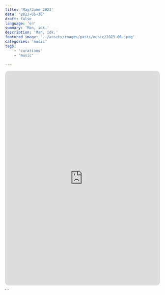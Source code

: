```yaml
---
title: 'May/June 2023'
date: '2023-06-30'
draft: false
language: 'en'
summary: 'Man, idk.'
description: 'Man, idk.'
featured_image: '../assets/images/posts/music/2023-06.jpeg'
categories: 'music'
tags:
    - 'curations'
    - 'music'

---
```

<!-- @format -->
<iframe
    style="border-radius:12px"
    src="https://open.spotify.com/embed/playlist/44pAKRuVBP7F726XAcIrXZ"
    width="100%"
    height="700"
    frameBorder="0"
    allowfullscreen=""
    allow="
        autoplay;
        clipboard-write;
        encrypted-media;
        fullscreen;
        picture-in-picture
        "
    loading="lazy"
    ></iframe>
...
